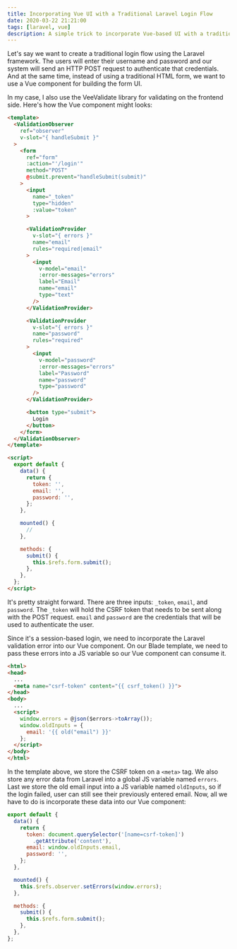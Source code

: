 ```yaml
---
title: Incorporating Vue UI with a Traditional Laravel Login Flow
date: 2020-03-22 21:21:00
tags: [laravel, vue]
description: A simple trick to incorporate Vue-based UI with a traditional session-based Laravel login flow.
---
```

Let's say we want to create a traditional login flow using the Laravel framework. The users will enter their username and password and our system will send an HTTP POST request to authenticate that credentials. And at the same time, instead of using a traditional HTML form, we want to use a Vue component for building the form UI.

In my case, I also use the VeeValidate library for validating on the frontend side. Here's how the Vue component might looks:

```html
<template>
  <ValidationObserver
    ref="observer"
    v-slot="{ handleSubmit }"
  >
    <form
      ref="form"
      :action="'/login'"
      method="POST"
      @submit.prevent="handleSubmit(submit)"
    >
      <input
        name="_token"
        type="hidden"
        :value="token"
      >

      <ValidationProvider
        v-slot="{ errors }"
        name="email"
        rules="required|email"
      >
        <input
          v-model="email"
          :error-messages="errors"
          label="Email"
          name="email"
          type="text"
        />
      </ValidationProvider>

      <ValidationProvider
        v-slot="{ errors }"
        name="password"
        rules="required"
      >
        <input
          v-model="password"
          :error-messages="errors"
          label="Password"
          name="password"
          type="password"
        />
      </ValidationProvider>

      <button type="submit">
        Login
      </button>
    </form>
  </ValidationObserver>
</template>

<script>
  export default {
    data() {
      return {
        token: '',
        email: '',
        password: '',
      };
    },

    mounted() {
      //
    },

    methods: {
      submit() {
        this.$refs.form.submit();
      },
    },
  };
</script>
```

It's pretty straight forward. There are three inputs: `_token`, `email`, and `password`. The `_token` will hold the CSRF token that needs to be sent along with the POST request. `email` and `password` are the credentials that will be used to authenticate the user.

Since it's a session-based login, we need to incorporate the Laravel validation error into our Vue component. On our Blade template, we need to pass these errors into a JS variable so our Vue component can consume it.

```html
<html>
<head>
  ...
  <meta name="csrf-token" content="{{ csrf_token() }}">
</head>
<body>
  ...
  <script>
    window.errors = @json($errors->toArray());
    window.oldInputs = {
      email: '{{ old("email") }}'
    };
  </script>
</body>
</html>
```

In the template above, we store the CSRF token on a `<meta>` tag. We also store any error data from Laravel into a global JS variable named `errors`. Last we store the old email input into a JS variable named `oldInputs`, so if the login failed, user can still see their previously entered email. Now, all we have to do is incorporate these data into our Vue component:

```js
export default {
  data() {
    return {
      token: document.querySelector('[name=csrf-token]')
        .getAttribute('content'),
      email: window.oldInputs.email,
      password: '',
    };
  },

  mounted() {
    this.$refs.observer.setErrors(window.errors);
  },

  methods: {
    submit() {
      this.$refs.form.submit();
    },
  },
};
```
